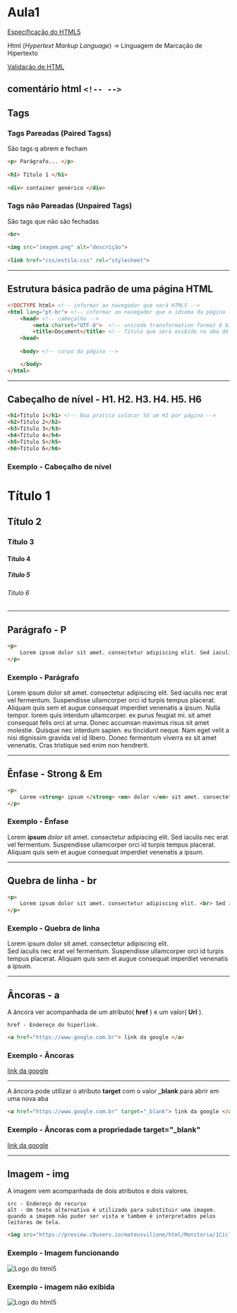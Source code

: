# Aula1

[Especificação do HTML5](https://www.w3.org/TR/html52/)

Html (*Hypertext Markup Language*) → Linguagem de Marcação de Hipertexto

[Validação de HTML](https://validator.w3.org)

comentário html
```<!-- -->```
---

## Tags

### Tags Pareadas (Paired Tagss)
São tags q abrem e fecham
```html
<p> Parágrafo... </p>
    
<h1> Título 1 </h1>
    
<div> container genérico </div>
```

### Tags não Pareadas (Unpaired Tags)
São tags que não são fechadas
```html
<br>
    
<img src="imagem.png" alt="descrição">
    
<link href="css/estilo.css" rel="stylesheet">
```

---

## Estrutura básica padrão de uma página HTML
```html
<!DOCTYPE html> <!-- informar ao navegador que será HTML5 -->
<html lang="pt-br"> <!-- informar ao navegador que o idioma da página -->
    <head> <!-- cabeçalho -->
        <meta charset="UTF-8">  <!-- unicode transformation format 8 bit -->
        <title>Document</title> <!-- Título que será exibido na aba do navegador -->
    <head>
    
    <body> <!-- corpo da página -->

    </body>
</html>
```

---

## Cabeçalho de nível - H1. H2. H3. H4. H5. H6
```html
<h1>Título 1</h1> <!-- Boa pratica colocar Só um H1 por página -->
<h2>Título 2</h2>
<h3>Título 3</h3>
<h4>Título 4</h4>
<h5>Título 5</h5>
<h6>Título 6</h6>
```
### Exemplo - Cabeçalho de nível
<div>
    <h1>Título 1</h1>
    <h2>Título 2</h2>
    <h3>Título 3</h3>
    <h4>Título 4</h4>
    <h5>Título 5</h5>
    <h6>Título 6</h6>
</div>

---

## Parágrafo - P
```html
<p>
    Lorem ipsum dolor sit amet. consectetur adipiscing elit. Sed iaculis nec erat vel fermentum. Suspendisse ullamcorper orci id turpis tempus placerat. Aliquam quis sem et augue consequat imperdiet venenatis a ipsum. Nulla tempor. lorem quis interdum ullamcorper. ex purus feugiat mi. sit amet consequat felis orci at urna. Donec accumsan maximus risus sit amet molestie. Quisque nec interdum sapien. eu tincidunt neque. Nam eget velit a nisi dignissim gravida vel id libero. Donec fermentum viverra ex sit amet venenatis. Cras tristique sed enim non hendrerit.
</p>
```
### Exemplo - Parágrafo
<div>
    <p>
        Lorem ipsum dolor sit amet. consectetur adipiscing elit. Sed iaculis nec erat vel fermentum. Suspendisse ullamcorper orci id turpis tempus placerat. Aliquam quis sem et augue consequat imperdiet venenatis a ipsum. Nulla tempor. lorem quis interdum ullamcorper. ex purus feugiat mi. sit amet consequat felis orci at urna. Donec accumsan maximus risus sit amet molestie. Quisque nec interdum sapien. eu tincidunt neque. Nam eget velit a nisi dignissim gravida vel id libero. Donec fermentum viverra ex sit amet venenatis. Cras tristique sed enim non hendrerit.
    </p>
</div>

---

## Ênfase - Strong & Em
```html
<p>
    Lorem <strong> ipsum </strong> <em> dolor </em> sit amet. consectetur adipiscing elit. Sed iaculis nec erat vel fermentum. Suspendisse ullamcorper orci id turpis tempus placerat. Aliquam quis sem et augue consequat imperdiet venenatis a ipsum. 
</p>
```

### Exemplo - Ênfase
<div>
    <p>
        Lorem <strong> ipsum </strong> <em> dolor </em> sit amet. consectetur adipiscing elit. Sed iaculis nec erat vel fermentum. Suspendisse ullamcorper orci id turpis tempus placerat. Aliquam quis sem et augue consequat imperdiet venenatis a ipsum. 
    </p>
</div>

---

## Quebra de linha - br
```html
<p>
    Lorem ipsum dolor sit amet. consectetur adipiscing elit. <br> Sed iaculis nec erat vel fermentum. Suspendisse ullamcorper orci id turpis tempus placerat. Aliquam quis sem et augue consequat imperdiet venenatis a ipsum. 
</p>
```

### Exemplo - Quebra de linha
<div>
    <p>
        Lorem ipsum dolor sit amet. consectetur adipiscing elit. <br> Sed iaculis nec erat vel fermentum. Suspendisse ullamcorper orci id turpis tempus placerat. Aliquam quis sem et augue consequat imperdiet venenatis a ipsum. 
    </p>
</div>

---

## Âncoras - a
    
A âncora ver acompanhada de um atributo( **href** ) e um valor( **Url** ).

    href - Endereço do hiperlink.

```html
<a href="https://www.google.com.br"> link da google </a>
```

### Exemplo - Âncoras
<div>
    <a href="https://www.google.com.br"> link da google </a>
</div>

---

A âncora pode utilizar o atributo **target** com o valor **_blank** para abrir em uma nova aba
```html
<a href="https://www.google.com.br" target="_blank"> link da google </a>
```

### Exemplo - Âncoras com a propriedade target="_blank"
<div>
    <a href="https://www.google.com.br" target="_blank"> link da google </a>
</div>

---

## Imagem - img

A imagem vem acompanhada de dois atributos e dois valores.

    src - Endereço do recurso
    alt - Um texto alternativo é utilizado para substituir uma imagem. quando a imagem não puder ser vista e tambem é interpretados pelos leitores de tela.

```html
<img src="https://preview.c9users.io/mateusvilione/html/Monitoria/1Ciclo/Aula1/img/HTML_Logo.png" alt="Logo do html5">
```

### Exemplo - Imagem funcionando 
<div>
    <img src="https://preview.c9users.io/mateusvilione/html/Monitoria/1Ciclo/Aula1/img/HTML_Logo.png" alt="Logo do html5">
</div>

### Exemplo - imagem não exibida
<div>
    <img src="https://preview.c9users.io/mateusvilione/html/Monitoria/1Ciclo/Aula1/img/HTML.png" alt="Logo do html5">
</div>
